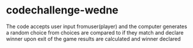 # codechallenge-wedne
The code accepts user input fromuser(player)
and the computer generates a random choice from 
choices are compared to if they match and declare winner
upon exit of the game results are calculated and winner declared
